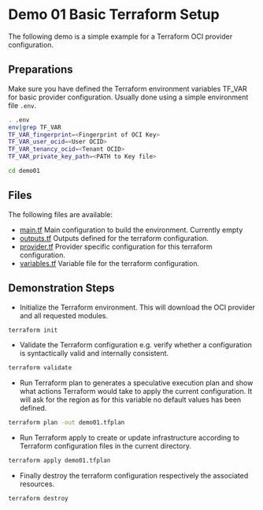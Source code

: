 # **Demo 01** Basic Terraform Setup

The following demo is a simple example for a Terraform OCI provider configuration.

## Preparations

Make sure you have defined the Terraform environment variables TF_VAR for basic
provider configuration. Usually done using a simple environment file `.env`.

```bash
. .env
env|grep TF_VAR
TF_VAR_fingerprint=<Fingerprint of OCI Key>
TF_VAR_user_ocid=<User OCID>
TF_VAR_tenancy_ocid=<Tenant OCID>
TF_VAR_private_key_path=<PATH to Key file>

cd demo01
```

## Files

The following files are available:

- [main.tf](./main.tf) Main configuration to build the environment. Currently empty
- [outputs.tf](./outputs.tf) Outputs defined for the terraform configuration.
- [provider.tf](./provider.tf) Provider specific configuration for this terraform
  configuration.
- [variables.tf](./variables.tf) Variable file for the terraform configuration.

## Demonstration Steps

- Initialize the Terraform environment. This will download the OCI provider and all
requested modules.

```bash
terraform init
```

- Validate the Terraform configuration e.g. verify whether a configuration is
syntactically valid and internally consistent.

```bash
terraform validate
```

- Run Terraform plan to generates a speculative execution plan and show what
  actions Terraform would take to apply the current configuration. It will ask for
  the region as for this variable no default values has been defined.

```bash
terraform plan -out demo01.tfplan
```

- Run Terraform apply to create or update infrastructure according to Terraform
  configuration files in the current directory.

```bash
terraform apply demo01.tfplan
```

- Finally destroy the terraform configuration respectively the associated resources.

```bash
terraform destroy
```

